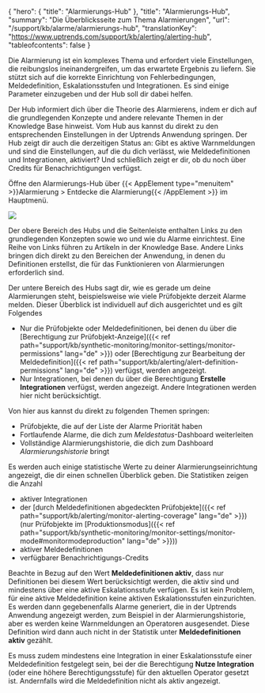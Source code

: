 {
  "hero": {
    "title": "Alarmierungs-Hub"
  },
  "title": "Alarmierungs-Hub",
  "summary": "Die Überblicksseite zum Thema Alarmierungen",
  "url": "/support/kb/alarme/alarmierungs-hub",
  "translationKey": "https://www.uptrends.com/support/kb/alerting/alerting-hub",
  "tableofcontents": false
}

Die Alarmierung ist ein komplexes Thema und erfordert viele Einstellungen, die reibungslos ineinandergreifen, um das erwartete Ergebnis zu liefern. Sie stützt sich auf die korrekte Einrichtung von Fehlerbedingungen, Meldedefinition, Eskalationsstufen und Integrationen. Es sind einige Parameter einzugeben und der Hub soll dir dabei helfen.

Der Hub informiert dich über die Theorie des Alarmierens, indem er dich auf die grundlegenden Konzepte und andere relevante Themen in der Knowledge Base hinweist. Vom Hub aus kannst du direkt zu den entsprechenden Einstellungen in der Uptrends Anwendung springen. Der Hub zeigt dir auch die derzeitigen Status an: Gibt es aktive Warnmeldungen und sind die Einstellungen, auf die du dich verlässt, wie Meldedefinitionen und Integrationen, aktiviert? Und schließlich zeigt er dir, ob du noch über Credits für Benachrichtigungen verfügst.

Öffne den Alarmierungs-Hub über {{< AppElement type="menuitem" >}}Alarmierung > Entdecke die Alarmierung{{< /AppElement >}} im Hauptmenü.

![](/img/content/scr-alerting-hub.min.png)

Der obere Bereich des Hubs und die Seitenleiste enthalten Links zu den grundlegenden Konzepten sowie wo und wie du Alarme einrichtest. Eine Reihe von Links führen zu Artikeln in der Knowledge Base. Andere Links bringen dich direkt zu den Bereichen der Anwendung, in denen du Definitionen erstellst, die für das Funktionieren von Alarmierungen erforderlich sind.

Der untere Bereich des Hubs sagt dir, wie es gerade um deine Alarmierungen steht, beispielsweise wie viele Prüfobjekte derzeit Alarme melden. Dieser Überblick ist individuell auf dich ausgerichtet und es gilt Folgendes

- Nur die Prüfobjekte oder Meldedefinitionen, bei denen du über die [Berechtigung zur Prüfobjekt-Anzeige]({{< ref path="support/kb/synthetic-monitoring/monitor-settings/monitor-permissions" lang="de" >}}) oder [Berechtigung zur Bearbeitung der Meldedefinition]({{< ref path="support/kb/alerting/alert-definition-permissions" lang="de" >}}) verfügst, werden angezeigt.
- Nur Integrationen, bei denen du über die Berechtigung **Erstelle Integrationen** verfügst, werden angezeigt. Andere Integrationen werden hier nicht berücksichtigt.



Von hier aus kannst du direkt zu folgenden Themen springen:

-   Prüfobjekte, die auf der Liste der Alarme Priorität haben
-   Fortlaufende Alarme, die dich zum *Meldestatus*-Dashboard weiterleiten
-   Vollständige Alarmierungshistorie, die dich zum Dashboard *Alarmierungshistorie* bringt

Es werden auch einige statistische Werte zu deiner Alarmierungseinrichtung angezeigt, die dir einen schnellen Überblick geben. Die Statistiken zeigen die Anzahl

- aktiver Integrationen
- der [durch Meldedefinitionen abgedeckten Prüfobjekte]({{< ref path="support/kb/alerting/monitor-alerting-coverage" lang="de" >}}) (nur Prüfobjekte im [Produktionsmodus]({{< ref path="support/kb/synthetic-monitoring/monitor-settings/monitor-mode#monitormodeproduction" lang="de" >}}))
- aktiver Meldedefinitionen
- verfügbarer Benachrichtigungs-Credits

Beachte in Bezug auf den Wert **Meldedefinitionen aktiv**, dass nur Definitionen bei diesem Wert berücksichtigt werden, die aktiv sind und mindestens über eine aktive Eskalationsstufe verfügen. Es ist kein Problem, für eine aktive Meldedefinition keine aktiven Eskalationsstufen einzurichten. Es werden dann gegebenenfalls Alarme generiert, die in der Uptrends Anwendung angezeigt werden, zum Beispiel in der Alarmierungshistorie, aber es werden keine Warnmeldungen an Operatoren ausgesendet. Diese Definition wird dann auch nicht in der Statistik unter **Meldedefinitionen aktiv** gezählt.

Es muss zudem mindestens eine Integration in einer Eskalationsstufe einer Meldedefinition festgelegt sein, bei der die Berechtigung **Nutze Integration** (oder eine höhere Berechtigungsstufe) für den aktuellen Operator gesetzt ist. Andernfalls wird die Meldedefinition nicht als aktiv angezeigt.
